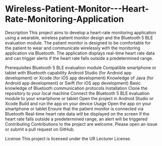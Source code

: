 # Wireless-Patient-Monitor---Heart-Rate-Monitoring-Application
Description
This project aims to develop a heart-rate monitoring application using a wearable, wireless patient monitor design and the Bluetooth 5 BLE evaluation module. The patient monitor is designed to be comfortable for the patient to wear and communicate wirelessly with the monitoring application via Bluetooth. The application displays real-time heart rate data and can trigger alerts if the heart rate falls outside a predetermined range.

Prerequisites
Bluetooth 5 BLE evaluation module
Compatible smartphone or tablet with Bluetooth capability
Android Studio (for Android app development) or Xcode (for iOS app development)
Knowledge of Java (for Android app development) or Swift (for iOS app development)
Basic knowledge of Bluetooth communication protocols
Installation
Clone the repository to your local machine
Connect the Bluetooth 5 BLE evaluation module to your smartphone or tablet
Open the project in Android Studio or Xcode
Build and run the app on your device
Usage
Open the app on your smartphone or tablet
Ensure that the patient monitor is connected via Bluetooth
Real-time heart rate data will be displayed on the screen
If the heart rate falls outside a predetermined range, an alert will be triggered
Contributing
Contributions to the project are welcome. Please open an issue or submit a pull request on GitHub.

License
This project is licensed under the UR Lecturer License.
